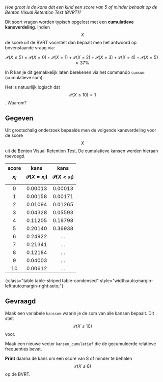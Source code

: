 *Hoe groot is de kans dat een kind een score van 5 of minder behaalt op de Benton Visual Retention Test (BVRT)?*

Dit soort vragen worden typisch opgelost met een **cumulatieve kansverdeling**. Indien $$X$$ de score uit de BVRT voorstelt dan bepaalt men het antwoord op bovenstaande vraag via:

$$
\mathcal{P}(X \leqslant 5) = \mathcal{P}(X = 0) + \mathcal{P}(X = 1) + \mathcal{P}(X = 2) + \mathcal{P}(X = 3) + \mathcal{P}(X = 4) + \mathcal{P}(X = 5) \approx 37\%
$$

In R kan je dit gemakkelijk laten berekenen via het commando `cumsum` (cumulatieve som).

Het is natuurlijk logisch dat $$\mathcal{P}(X \leqslant 10 ) = 1$$. Waarom?

## Gegeven

Uit grootschalig onderzoek bepaalde men de volgende kansverdeling voor de score $$X$$ uit de Benton Visual Retention Test. De cumulatieve kansen werden hieraan toevoegd.

| score $$x_i$$ | kans $$\mathcal{P}(X = x_i)$$| kans $$\mathcal{P}(X < x_i)$$|
|:--:|:-------:|:-------:|
| 0  | 0.00013 | 0.00013 |
| 1  | 0.00158 | 0.00171 |
| 2  | 0.01094 | 0.01265 |
| 3  | 0.04328 | 0.05593 |
| 4  | 0.11205 | 0.16798 |
| 5  | 0.20140 | 0.36938 |
| 6  | 0.24922 | ... |
| 7  | 0.21341 | ... |
| 8  | 0.12184 | ... |
| 9  | 0.04003 | ... |
| 10 | 0.00612 | ... |
{:class="table table-striped table-condensed" style="width:auto;margin-left:auto;margin-right:auto;"}

## Gevraagd

Maak een variabele `kanssom` waarin je de som van alle kansen bepaalt. Dit stelt $$\mathcal{P}(X \leqslant 10)$$ voor.

Maak een nieuwe vector `kansen_cumulatief` die de gecumuleerde relatieve frequenties bevat.

**Print** daarna de kans om een score van 8 of minder te behalen $$\mathcal{P}(X \leqslant 8)$$ op de BVRT.